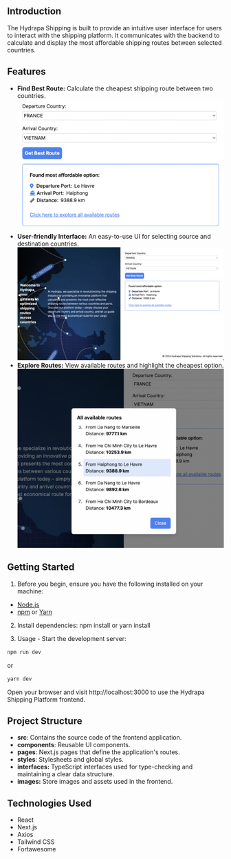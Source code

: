 ## Introduction

The Hydrapa Shipping is built to provide an intuitive user interface for users to interact with the shipping platform. It communicates with the backend to calculate and display the most affordable shipping routes between selected countries.

## Features

- **Find Best Route:** Calculate the cheapest shipping route between two countries.
  ![Alt text](image-1.png)
- **User-friendly Interface:** An easy-to-use UI for selecting source and destination countries.
  ![Alt text](image.png)
- **Explore Routes:** View available routes and highlight the cheapest option.
  ![Alt text](image-2.png)

## Getting Started

1. Before you begin, ensure you have the following installed on your machine:

- [Node.js](https://nodejs.org/)
- [npm](https://www.npmjs.com/) or [Yarn](https://yarnpkg.com/)

2. Install dependencies:
   npm install or yarn install

3. Usage - Start the development server:

```bash
npm run dev
```

or

```bash
yarn dev
```

Open your browser and visit http://localhost:3000 to use the Hydrapa Shipping Platform frontend.

## Project Structure

- **src**: Contains the source code of the frontend application.
- **components**: Reusable UI components.
- **pages**: Next.js pages that define the application's routes.
- **styles**: Stylesheets and global styles.
- **interfaces:** TypeScript interfaces used for type-checking and maintaining a clear data structure.
- **images:** Store images and assets used in the frontend.

## Technologies Used

- React
- Next.js
- Axios
- Tailwind CSS
- Fortawesome
